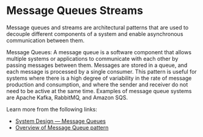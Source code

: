 # Message Queues Streams

Message queues and streams are architectural patterns that are used to decouple different components of a system and enable asynchronous communication between them.

Message Queues: A message queue is a software component that allows multiple systems or applications to communicate with each other by passing messages between them. Messages are stored in a queue, and each message is processed by a single consumer. This pattern is useful for systems where there is a high degree of variability in the rate of message production and consumption, and where the sender and receiver do not need to be active at the same time. Examples of message queue systems are Apache Kafka, RabbitMQ, and Amazon SQS.

Learn more from the following links:

- [System Design — Message Queues](https://medium.com/must-know-computer-science/system-design-message-queues-245612428a22)
- [Overview of Message Queue pattern](https://badia-kharroubi.gitbooks.io/microservices-architecture/content/patterns/communication-patterns/message-queue-pattern.html)
